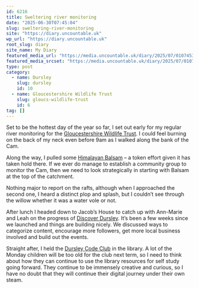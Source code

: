 ```yaml
---
id: 6216
title: Sweltering river monitoring
date: "2025-06-30T07:45:04"
slug: sweltering-river-monitoring
site: "https://diary.uncountable.uk"
wp_url: "https://diary.uncountable.uk"
root_slug: diary
site_name: My Diary
featured_media_url: "https://media.uncountable.uk/diary/2025/07/01074534/IMG20250630091921.webp"
featured_media_srcset: "https://media.uncountable.uk/diary/2025/07/01074534/IMG20250630091921-300x151.webp 300w, https://media.uncountable.uk/diary/2025/07/01074534/IMG20250630091921-1024x516.webp 1024w, https://media.uncountable.uk/diary/2025/07/01074534/IMG20250630091921-150x150.webp 150w, https://media.uncountable.uk/diary/2025/07/01074534/IMG20250630091921-640x322.webp 640w, https://media.uncountable.uk/diary/2025/07/01074534/IMG20250630091921.webp 1957w"
type: post
category:
  - name: Dursley
    slug: dursley
    id: 10
  - name: Gloucestershire Wildlife Trust
    slug: gloucs-wildlife-trust
    id: 6
tag: []
---
```



<p>Set to be the hottest day of the year so far, I set out early for my regular river monitoring for the <a href="https://www.gloucestershirewildlifetrust.co.uk/volunteer">Gloucestershire Wildlife Trust</a>.  I could feel burning on the back of my neck even before 9am as I walked along the bank of the Cam.</p>



<p>Along the way, I pulled some <a href="https://thoughts.uncountable.uk/himalayan-balsam/">Himalayan Balsam</a> &#8211; a token effort given it has taken hold there.  If we ever do manage to establish a community group to monitor the Cam, then we need to look strategically in starting with Balsam at the top of the catchment.</p>



<p>Nothing major to report on the rafts, although when I approached the second one, I heard a distinct plop and splash, but I couldn&#8217;t see through the willow whether it was a water vole or not.</p>



<p>After lunch I headed down to Jacob&#8217;s House to catch up with Ann-Marie and Leah on the progress of <a href="https://discoverdursley.org.uk/">Discover Dursley</a>.  It&#8217;s been a few weeks since we launched and things are building nicely.  We discussed ways to categorize content, encourage more followers, get more local business involved and build out the events.</p>



<p>Straight after, I held the <a href="https://www.facebook.com/dursleycodeclub">Dursley Code Club</a> in the library. A lot of the Monday children will be too old for the club next term, so I need to think about how they can continue to use the library resources for self study going forward. They continue to be immensely creative and curious, so I have no doubt that they will continue their digital journey under their own steam.</p>
